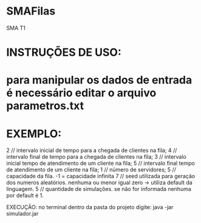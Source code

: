 # SMAFilas
SMA T1

# INSTRUÇÕES DE USO:
# para manipular os dados de entrada é necessário editar o arquivo parametros.txt
# EXEMPLO:
2 // intervalo inicial de tempo  para a chegada de clientes na fila;
4 // intervalo final de tempo  para a chegada de clientes na fila;
3 // intervalo inicial tempo de atendimento de um cliente na fila;
5 // intervalo final tempo de atendimento de um cliente na fila;
1 // número de servidores;
5 // capacidade da fila. -1 = capacidade infinita
7 // seed utilizada para geração dos numeros aleatórios. nenhuma ou menor igual zero -> utiliza default da linguagem.
5 // quantidade de simulações. se não for informada nenhuma por default é 1.

EXECUÇÃO:
no terminal dentro da pasta do projeto digite:
java -jar simulador.jar